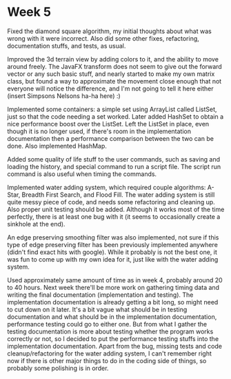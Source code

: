# Week 5

Fixed the diamond square algorithm, my initial thoughts about what was wrong with it were incorrect. Also did some other fixes, refactoring, documentation stuffs, and tests, as usual.

Improved the 3d terrain view by adding colors to it, and the ability to move around freely. The JavaFX transform does not seem to give out the forward vector or any such basic stuff, and nearly started to make my own matrix class, but found a way to approximate the movement close enough that not everyone will notice the difference, and I'm not going to tell it here either (insert Simpsons Nelsons ha-ha here) :)

Implemented some containers: a simple set using ArrayList called ListSet, just so that the code needing a set worked. Later added HashSet to obtain a nice performance boost over the ListSet. Left the ListSet in place, even though it is no longer used, if there's room in the implementation documentation then a performance comparison between the two can be done. Also implemented HashMap.

Added some quality of life stuff to the user commands, such as saving and loading the history, and special command to run a script file. The script run command is also useful when timing the commands.

Implemented water adding system, which required couple algorithms: A-Star, Breadth First Search, and Flood Fill. The water adding system is still quite messy piece of code, and needs some refactoring and cleaning up. Also proper unit testing should be added. Although it works most of the time perfectly, there is at least one bug with it (it seems to occasionally create a sinkhole at the end).

An edge preserving smoothing filter was also implemented, not sure if this type of edge preserving filter has been previously implemented anywhere (didn't find exact hits with google). While it probably is not the best one, it was fun to come up with my own idea for it, just like with the water adding system.

Used approximately same amount of time as in week 4, probably around 20 to 40 hours. Next week there'll be more work on gathering timing data and writing the final documentation (implementation and testing). The implementation documentation is already getting a bit long, so might need to cut down on it later. It's a bit vague what should be in testing documentation and what should be in the implementation documentation, performance testing could go to either one. But from what I gather the testing documentation is more about testing whether the program works correctly or not, so I decided to put the performance testing stuffs into the implementation documentation. Apart from the bug, missing tests and code cleanup/refactoring for the water adding system, I can't remember right now if there is other major things to do in the coding side of things, so probably some polishing is in order.
